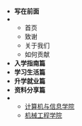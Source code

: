 - **写在前面**
- - 首页
  - 致谢
  - 关于我们
  - 如何贡献
- **入学指南篇**
- **学习生活篇**
- **升学就业篇**
- **资料分享篇**
- - [计算机与信息学院](资料分享篇\计算机与信息学院\README.md)
  - [机械工程学院](资料分享篇\机械工程学院\README.md)

